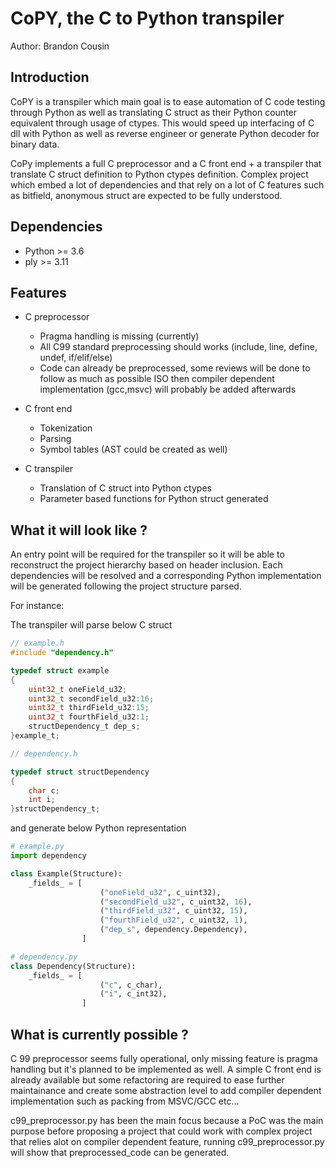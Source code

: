 # CoPY, the C to Python transpiler

Author: Brandon Cousin

## Introduction

CoPY is a transpiler which main goal is to ease automation of C code testing through Python as well as translating 
C struct as their Python counter equivalent through usage of ctypes.
This would speed up interfacing of C dll with Python as well as reverse engineer or generate Python decoder for binary data.

CoPy implements a full C preprocessor and a C front end + a transpiler that translate C struct definition to Python ctypes definition.
Complex project which embed a lot of dependencies and that rely on a lot of C features such as bitfield, anonymous struct are expected
to be fully understood.

## Dependencies

- Python >= 3.6
- ply >= 3.11

## Features

- C preprocessor
    - Pragma handling is missing (currently)
    - All C99 standard preprocessing should works (include, line, define, undef, if/elif/else)
    - Code can already be preprocessed, some reviews will be done to follow as much as possible ISO then compiler dependent implementation (gcc,msvc) will probably be added afterwards

- C front end
    - Tokenization
    - Parsing
    - Symbol tables (AST could be created as well)

- C transpiler
    - Translation of C struct into Python ctypes
    - Parameter based functions for Python struct generated

## What it will look like ?

An entry point will be required for the transpiler so it will be able to reconstruct the project hierarchy based on header inclusion.
Each dependencies will be resolved and a corresponding Python implementation will be generated following the project structure parsed.

For instance:

The transpiler will parse below C struct
```c
// example.h
#include "dependency.h"

typedef struct example
{
    uint32_t oneField_u32;
    uint32_t secondField_u32:16;
    uint32_t thirdField_u32:15;
    uint32_t fourthField_u32:1;
    structDependency_t dep_s; 
}example_t;

// dependency.h

typedef struct structDependency
{
    char c;
    int i;
}structDependency_t;
```
and generate below Python representation
```python
# example.py
import dependency

class Example(Structure):
    _fields_ = [
                    ("oneField_u32", c_uint32),
                    ("secondField_u32", c_uint32, 16),
                    ("thirdField_u32", c_uint32, 15),
                    ("fourthField_u32", c_uint32, 1),
                    ("dep_s", dependency.Dependency),
                ]

# dependency.py
class Dependency(Structure):
    _fields_ = [
                    ("c", c_char),
                    ("i", c_int32),
                ]
```

## What is currently possible ?

C 99 preprocessor seems fully operational, only missing feature is pragma handling but it's planned to be implemented as well.
A simple C front end is already available but some refactoring are required to ease further maintainance and create some abstraction level to add compiler dependent implementation such as packing from MSVC/GCC etc...

c99_preprocessor.py has been the main focus because a PoC was the main purpose before proposing a project that could work with complex project that relies alot on compiler dependent feature, running c99_preprocessor.py will show that preprocessed_code can be generated.
